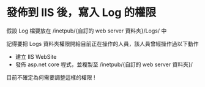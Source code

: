 # 發佈到 IIS 後，寫入 Log 的權限

假設 Log 檔要放在 /inetpub/{自訂的 web server 資料夾}/Logs/ 中

記得要把 Logs 資料夾權限開給目前正在操作的人員，該人員曾經操作過以下動作

-   建立 IIS WebSite
-   發佈 asp.net core 程式，並複製至 /inetpub/{自訂的 web server 資料夾}/

目前不確定為何需要調整這樣的權限 !
